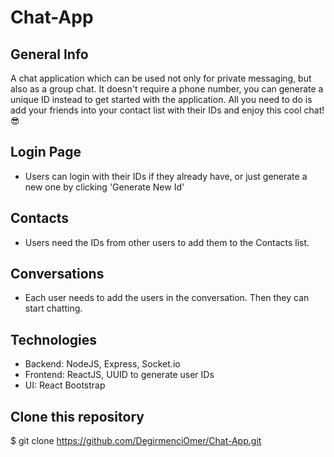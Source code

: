 # Chat-App

## General Info
A chat application which can be used not only for private messaging, but also as a group chat. It doesn't require a phone number, you can generate a unique ID instead to get started with the application. All you need to do is add your friends into your contact list with their IDs and enjoy this cool chat! 😎


## Login Page

- Users can login with their IDs if they already have, or just generate a new one by clicking 'Generate New Id'

## Contacts
- Users need the IDs from other users to add them to the Contacts list.

## Conversations
- Each user needs to add the users in the conversation. Then they can start chatting.

## Technologies 
- Backend: NodeJS, Express, Socket.io
- Frontend: ReactJS, UUID to generate user IDs
- UI: React Bootstrap

 
 ## Clone this repository

\$ git clone https://github.com/DegirmenciOmer/Chat-App.git



